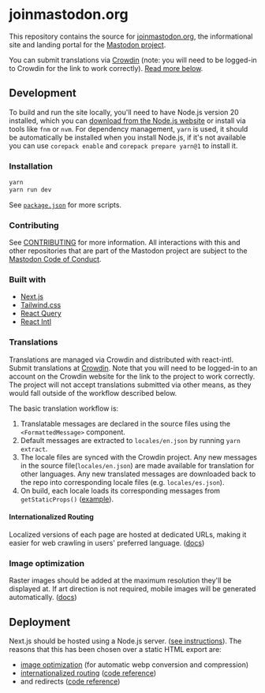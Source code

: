 # joinmastodon.org

This repository contains the source for [joinmastodon.org](https://joinmastodon.org), the informational site and landing portal for the [Mastodon project](https://github.com/mastodon).

You can submit translations via [Crowdin](https://crowdin.com/project/joinmastodon) (note: you will need to be logged-in to Crowdin for the link to work correctly). [Read more below](#translations).

## Development

To build and run the site locally, you'll need to have Node.js version 20 installed, which you can [download from the Node.js website](https://nodejs.org/download/release/v20.0.0/) or install via tools like `fnm` or `nvm`. For dependency management, `yarn` is used, it should be automatically be installed when you install Node.js, if it's not available you can use `corepack enable` and `corepack prepare yarn@1` to install it.

### Installation

```sh
yarn
yarn run dev
```

See [`package.json`](./package.json) for more scripts.

### Contributing

See [CONTRIBUTING](./CONTRIBUTING.md) for more information. All interactions with this and other repositories that are part of the Mastodon project are subject to the [Mastodon Code of Conduct](https://github.com/mastodon/.github/blob/main/CODE_OF_CONDUCT.md).

### Built with

- [Next.js](https://nextjs.org/)
- [Tailwind.css](https://tailwindcss.com/)
- [React Query](https://tanstack.com/query/latest/docs/react/adapters/react-query)
- [React Intl](https://formatjs.io/docs/react-intl/)

### Translations

Translations are managed via Crowdin and distributed with react-intl. Submit translations at [Crowdin](https://crowdin.com/project/joinmastodon). Note that you will need to be logged-in to an account on the Crowdin website for the link to the project to work correctly. The project will not accept translations submitted via other means, as they would fall outside of the workflow described below.

The basic translation workflow is:

1. Translatable messages are declared in the source files using the `<FormattedMessage>` component.
2. Default messages are extracted to `locales/en.json` by running `yarn extract`.
3. The locale files are synced with the Crowdin project. Any new messages in the source file(`locales/en.json`) are made available for translation for other languages. Any new translated messages are downloaded back to the repo into corresponding locale files (e.g. `locales/es.json`).
4. On build, each locale loads its corresponding messages from `getStaticProps()` ([example](https://github.com/mastodon/joinmastodon/blob/461b65b7ef57576b6d74ef5ee0e34521d7e81b09/pages/index.js#L309-L313)).

#### Internationalized Routing

Localized versions of each page are hosted at dedicated URLs, making it easier for web crawling in users' preferred language. ([docs](https://nextjs.org/docs/pages/building-your-application/routing/internationalization))

### Image optimization

Raster images should be added at the maximum resolution they'll be displayed at. If art direction is not required, mobile images will be generated automatically. ([docs](https://nextjs.org/docs/pages/building-your-application/optimizing/images))

## Deployment

Next.js should be hosted using a Node.js server. ([see instructions](https://nextjs.org/docs/pages/building-your-application/deploying#self-hosting)). The reasons that this has been chosen over a static HTML export are:

- [image optimization](<[#image-optimization](https://nextjs.org/docs/pages/building-your-application/deploying#image-optimization)%3E>) (for automatic webp conversion and compression)
- [internationalized routing](https://nextjs.org/docs/pages/building-your-application/routing/internationalization) ([code reference](https://github.com/mastodon/joinmastodon/blob/87a3c1df9dce50141e097f26ebd1483b0c1bce4a/next.config.js#L9-L12))
- and redirects ([code reference](https://github.com/mastodon/joinmastodon/blob/87a3c1df9dce50141e097f26ebd1483b0c1bce4a/next.config.js#L16-L24))
